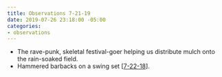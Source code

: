 ```yaml
---
title: Observations 7-21-19
date: 2019-07-26 23:18:00 -05:00
categories:
- observations
---
```


- The rave-punk, skeletal festival-goer helping us distribute mulch onto the rain-soaked field.
- Hammered barbacks on a swing set [[7-22-18](https://spencertweedy.com/observations/072218.html)].